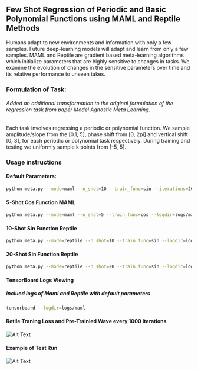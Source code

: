 ## Few Shot Regression of Periodic and Basic Polynomial Functions using MAML and Reptile Methods

Humans adapt to new environments and information with only a few samples. Future deep-learning models will adapt and learn from only a few samples. MAML and Reptile are gradient based meta-learning algorithms which initialize parameters that are highly sensitive to changes in tasks. We examine the evolution of changes in the sensitive parameters over time and its relative performance to unseen takes.  

### Formulation of Task: 
###### Added an additional transformation to the original formulation of the regression task from paper Model Agnostic Meta Learning.  
Each task involves regressing a periodic or polynomial function. We sample amplitude/slope from the [0.1, 5], phase shift from [0, 2pi] and vertical shift [0, 3], for each periodic or polynomial task respectively. During training and testing we uniformly sample k points from [-5, 5]. 

### Usage instructions
#### Default Parameters:
```bash
python meta.py --mode=maml --n_shot=10 --train_func=sin --iterations=20000 --outer_step_size=0.05 --inner_step_size=0.02 --inner_grad_steps=1 --eval_grad_steps=10 --eval_iters=5 --logdir=logs/maml --seed=1
```
#### 5-Shot Cos Function MAML 
```bash
python meta.py --mode=maml --n_shot=5 --train_func=cos --logdir=logs/maml_5
```
#### 10-Shot Sin Function Reptile
``` bash
python meta.py --mode=reptile --n_shot=10 --train_func=sin --logdir=logs/reptile_20
```
#### 20-Shot Sin Function Reptile
``` bash
python meta.py --mode=reptile --n_shot=20 --train_func=sin --logdir=logs/reptile_linear_20
```

#### TensorBoard Logs Viewing 
##### inclued logs of Maml and Reptile with default parameters
``` bash
tensorboard --logdir=logs/maml
```
#### Retile Traning Loss and Pre-Trainied Wave every 1000 iterations
![Alt Text](https://github.com/vinit97/Few-Shot-Regression-Meta-Learning/blob/master/logs/train_reptile.png)
#### Example of Test Run
![Alt Text](https://github.com/vinit97/Few-Shot-Regression-Meta-Learning/blob/master/logs/test_reptile.png)
